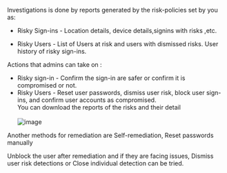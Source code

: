 Investigations is done by reports generated by the risk-policies set by you as:
* Risky Sign-ins - Location details, device details,signins with risks ,etc.

* Risky Users - List of Users at risk and users with dismissed risks. User history of risky sign-ins.

Actions that admins can take on :

* Risky sign-in - Confirm the sign-in are safer or confirm it is compromised or not.
* Risky Users - Reset user passwords, dismiss user risk, block user sign-ins, and confirm user accounts 
                as compromised.<br>You can download the reports of the risks and their detail<br><br>
                ![image](https://github.com/AbhishekPratap9/SOC-Analysis/assets/156197198/594fd5fa-7ed2-46ab-bc2b-b956fd4a0a8c)<br>


Another methods for remediation are Self-remediation, Reset passwords manually<br>

Unblock the user after remediation and if they are facing issues, Dismiss user risk detections or Close individual 
detection can be tried.
